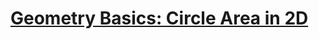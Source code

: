 ﻿# [Geometry Basics: Circle Area in 2D](https://www.codewars.com/kata/geometry-basics-circle-area-in-2d/)
